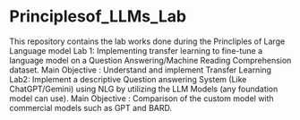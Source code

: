 # Principlesof_LLMs_Lab
This repository contains the lab works done during the Princliples of Large Language model
Lab 1: Implementing transfer learning to fine-tune a language model on a Question Answering/Machine Reading Comprehension dataset.
        Main Objective : Understand and implement Transfer Learning
Lab2: Implement a descriptive Question answering System (Like ChatGPT/Gemini) using NLG by utilizing the LLM Models (any foundation model can use).
        Main Objective : Comparison of the custom model with commercial models such as GPT and BARD.
        
